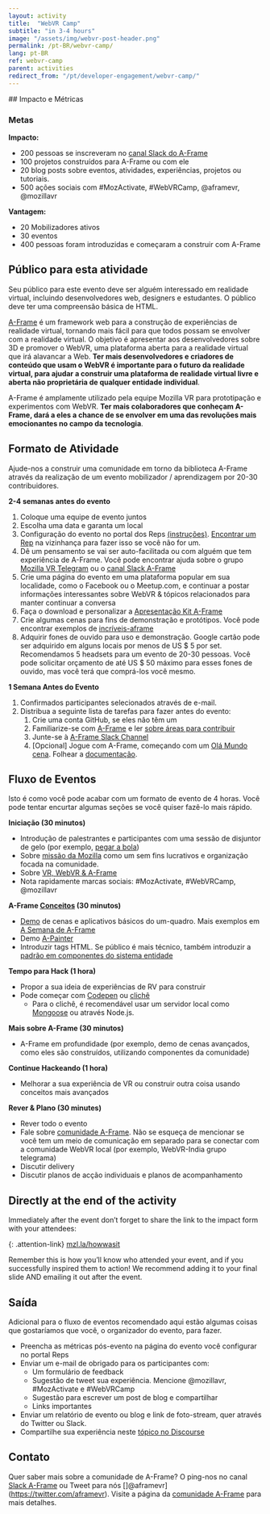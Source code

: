 ```yaml
---
layout: activity
title:  "WebVR Camp"
subtitle: "in 3-4 hours"
image: "/assets/img/webvr-post-header.png"
permalink: /pt-BR/webvr-camp/
lang: pt-BR
ref: webvr-camp
parent: activities
redirect_from: "/pt/developer-engagement/webvr-camp/"
---
```


<div class="col-md-3 hidden-xs pull-right" markdown="1">
## Impacto e Métricas

### Metas

__Impacto:__

* 200 pessoas se inscreveram no [canal Slack do A-Frame](https://aframe.io/community/#a-frame)
* 100 projetos construídos para A-Frame ou com ele
* 20 blog posts sobre eventos, atividades, experiências, projetos ou tutoriais.
* 500 ações sociais com #MozActivate, #WebVRCamp, @aframevr, @mozillavr

__Vantagem:__

* 20 Mobilizadores ativos
* 30 eventos
* 400 pessoas foram introduzidas e começaram a construir com A-Frame

## Público para esta atividade

Seu público para este evento deve ser alguém interessado em realidade virtual, incluindo desenvolvedores web, designers e estudantes. O público deve ter uma compreensão básica de HTML.
</div>

<div class="col-md-9 col-xs-12" markdown="1">

[A-Frame](https://aframe.io/) é um framework web para a construção de experiências de realidade virtual, tornando mais fácil para que todos possam se envolver com a realidade virtual. O objetivo é apresentar aos desenvolvedores sobre 3D e promover o WebVR, uma plataforma aberta para a realidade virtual que irá alavancar a Web. __Ter mais desenvolvedores e criadores de conteúdo que usam o WebVR é importante para o futuro da realidade virtual, para ajudar a construir uma plataforma de realidade virtual livre e aberta não proprietária de qualquer entidade individual__.

A-Frame é amplamente utilizado pela equipe Mozilla VR para prototipação e experimentos com WebVR. __Ter mais colaboradores que conheçam A-Frame, dará a eles a chance de se envolver em uma das revoluções mais emocionantes no campo da tecnologia__.

## Formato de Atividade

Ajude-nos a construir uma comunidade em torno da biblioteca A-Frame através da realização de um evento mobilizador / aprendizagem por 20-30 contribuidores.

**2-4 semanas antes do evento**

1. Coloque uma equipe de evento juntos
2. Escolha uma data e garanta um local
3. Configuração do evento no portal dos Reps [(instruções)](https://wiki.mozilla.org/ReMo/SOPs/Event_hosting). [Encontrar um Rep](https://reps.mozilla.org/people/) na vizinhança para fazer isso se você não for um.
4. Dê um pensamento se vai ser auto-facilitada ou com alguém que tem experiência de A-Frame. Você pode encontrar ajuda sobre o grupo [Mozilla VR Telegram](https://telegram.me/MozillaVR) ou o [canal Slack A-Frame](https://aframevr-slack.herokuapp.com/)
5. Crie uma página do evento em uma plataforma popular em sua localidade, como o Facebook ou o Meetup.com, e continuar a postar informações interessantes sobre WebVR & tópicos relacionados para manter continuar a conversa
6. Faça o download e personalizar a [Apresentação Kit A-Frame](https://github.com/aframevr/aframe-presentation-kit)
7. Crie algumas cenas para fins de demonstração e protótipos. Você pode encontrar exemplos de [incríveis-aframe](https://github.com/aframevr/awesome-aframe)
8. Adquirir fones de ouvido para uso e demonstração. Google cartão pode ser adquirido em alguns locais por menos de US $ 5 por set. Recomendamos 5 headsets para um evento de 20-30 pessoas. Você pode solicitar orçamento de até US $ 50 máximo para esses fones de ouvido, mas você terá que comprá-los você mesmo.

**1 Semana Antes do Evento**

1. Confirmados participantes selecionados através de e-mail.
2. Distribua a seguinte lista de tarefas para fazer antes do evento:
    1. Crie uma conta GitHub, se eles não têm um
    2. Familiarize-se com [A-Frame](https://aframe.io/) e ler [sobre áreas para contribuir](https://github.com/aframevr/aframe/blob/master/CONTRIBUTING.md)
    3. Junte-se à [A-Frame Slack Channel](https://aframevr-slack.herokuapp.com/)
    4. [Opcional] Jogue com A-Frame, começando com um [Olá Mundo cena](https://codepen.io/mozvr/pen/BjygdO). Folhear a [documentação](https://aframe.io/docs/0.3.0/introduction/getting-started.html).

## Fluxo de Eventos

Isto é como você pode acabar com um formato de evento de 4 horas. Você pode tentar encurtar algumas seções se você quiser fazê-lo mais rápido.

**Iniciação (30 minutos)**

* Introdução de palestrantes e participantes com uma sessão de disjuntor de gelo (por exemplo, [pegar a bola](http://businessmajors.about.com/od/icebreakers/a/Icebreaker8.htm))
* Sobre [missão da Mozilla](https://www.mozilla.org/mission/) como um sem fins lucrativos e organização focada na comunidade.
* Sobre [VR, WebVR & A-Frame](https://gurumukhi.wordpress.com/2016/09/21/a-frame-for-vr-development-on-web/)
* Nota rapidamente marcas sociais: #MozActivate, #WebVRCamp, @mozillavr

**A-Frame [Conceitos](https://aframe.io/docs/0.3.0/introduction/) (30 minutos)**

* [Demo](http://aframe.io/examples) de cenas e aplicativos básicos do um-quadro. Mais exemplos em [A Semana de A-Frame](https://aframe.io/blog/)
* Demo [A-Painter](https://blog.mozvr.com/a-painter/)
* Introduzir tags HTML. Se público é mais técnico, também introduzir a [padrão em componentes do sistema entidade](https://aframe.io/docs/0.3.0/introduction/#entity-component-system)

**Tempo para Hack (1 hora)**

* Propor a sua ideia de experiências de RV para construir
* Pode começar com [Codepen](http://codepen.io/mozvr/pen/BjygdO) ou [clichê](https://github.com/aframevr/aframe-boilerplate)
    * Para o clichê, é recomendável usar um servidor local como [Mongoose](https://www.cesanta.com/products/binary) ou através Node.js.

**Mais sobre A-Frame (30 minutos)**

* A-Frame em profundidade (por exemplo, demo de cenas avançados, como eles são construídos, utilizando componentes da comunidade)

**Continue Hackeando (1 hora)**

* Melhorar a sua experiência de VR ou construir outra coisa usando conceitos mais avançados

**Rever & Plano (30 minutes)**

* Rever todo o evento
* Fale sobre [comunidade A-Frame](http://aframe.io/community/). Não se esqueça de mencionar se você tem um meio de comunicação em separado para se conectar com a comunidade WebVR local (por exemplo, WebVR-India grupo telegrama)
* Discutir delivery
* Discutir planos de acção individuais e planos de acompanhamento

## Directly at the end of the activity
Immediately after the event don’t forget to share the link to the impact form with your attendees:

{: .attention-link}
[mzl.la/howwasit](http://mzl.la/howwasit)

Remember this is how you’ll know who attended your event, and if you successfully inspired them to action! We recommend adding it to your final slide AND emailing it out after the event.

## Saída

Adicional para o fluxo de eventos recomendado aqui estão algumas coisas que gostaríamos que você, o organizador do evento, para fazer.

* Preencha as métricas pós-evento na página do evento você configurar no portal Reps
* Enviar um e-mail de obrigado para os participantes com:
    * Um formulário de feedback
    * Sugestão de tweet sua experiência. Mencione @mozillavr, #MozActivate e #WebVRCamp
    * Sugestão para escrever um post de blog e compartilhar
    * Links importantes
* Enviar um relatório de evento ou blog e link de foto-stream, quer através do Twitter ou Slack.
* Compartilhe sua experiência neste [tópico no Discourse](https://discourse.mozilla-community.org/t/activate-mozilla-webvr-camp/11190)

## Contato

Quer saber mais sobre a comunidade de A-Frame? O ping-nos no canal [Slack A-Frame](https://aframevr-slack.herokuapp.com/) ou Tweet para nós []@aframevr](https://twitter.com/aframevr). Visite a página da [comunidade A-Frame](https://aframe.io/community/) para mais detalhes.
</div>

